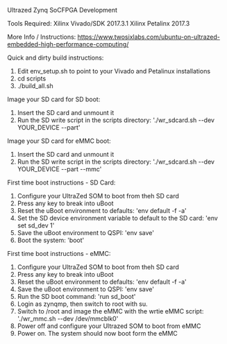 Ultrazed Zynq SoCFPGA Development

Tools Required:
Xilinx Vivado/SDK 2017.3.1
Xilinx Petalinx 2017.3

More Info / Instructions:
https://www.twosixlabs.com/ubuntu-on-ultrazed-embedded-high-performance-computing/

Quick and dirty build instructions:
1. Edit env_setup.sh to point to your Vivado and Petalinux installations
2. cd scripts
3. ./build_all.sh

Image your SD card for SD boot:
1. Insert the SD card and unmount it
2. Run the SD write script in the scripts directory: './wr_sdcard.sh --dev YOUR_DEVICE --part'

Image your SD card for eMMC boot:
1. Insert the SD card and unmount it
2. Run the SD write script in the scripts directory: './wr_sdcard.sh --dev YOUR_DEVICE --part --mmc'

First time boot instructions - SD Card:
1. Configure your UltraZed SOM to boot from theh SD card
2. Press any key to break into uBoot
3. Reset the uBoot environment to defaults: 'env default -f -a'
4. Set the SD device environment variable to default to the SD card: 'env set sd_dev 1'
5. Save the uBoot environment to QSPI: 'env save'
6. Boot the system: 'boot'

First time boot instructions - eMMC:
1. Configure your UltraZed SOM to boot from theh SD card
2. Press any key to break into uBoot
3. Reset the uBoot environment to defaults: 'env default -f -a'
4. Save the uBoot environment to QSPI: 'env save'
5. Run the SD boot command: 'run sd_boot'
6. Login as zynqmp, then switch to root with su.
7. Switch to /root and image the eMMC with the wrtie eMMC script: './wr_mmc.sh --dev /dev/mmcblk0'
8. Power off and configure your Ultrazed SOM to boot from eMMC
9. Power on.  The system should now boot form the eMMC
